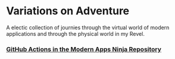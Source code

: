 #  Variations on Adventure
A electic collection of journies through the virtual world of modern applications and through the physical world in my Revel.

### [GitHub Actions in the Modern Apps Ninja Repository](ninjaActions/NinjaGitHubActions.md)
